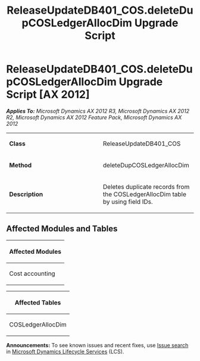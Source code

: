 ﻿---
title: ReleaseUpdateDB401_COS.deleteDupCOSLedgerAllocDim Upgrade Script
TOCTitle: ReleaseUpdateDB401_COS.deleteDupCOSLedgerAllocDim Upgrade Script
ms:assetid: 6338ef9c-bc98-7ac1-7711-c89f60c45232
ms:mtpsurl: https://msdn.microsoft.com/en-us/library/JJ719149(v=AX.60)
ms:contentKeyID: 49708688
ms.date: 05/18/2015
mtps_version: v=AX.60
---

# ReleaseUpdateDB401\_COS.deleteDupCOSLedgerAllocDim Upgrade Script [AX 2012]


_**Applies To:** Microsoft Dynamics AX 2012 R3, Microsoft Dynamics AX 2012 R2, Microsoft Dynamics AX 2012 Feature Pack, Microsoft Dynamics AX 2012_

<table>
<colgroup>
<col style="width: 50%" />
<col style="width: 50%" />
</colgroup>
<tbody>
<tr class="odd">
<td><p><strong>Class</strong></p></td>
<td><p>ReleaseUpdateDB401_COS</p></td>
</tr>
<tr class="even">
<td><p><strong>Method</strong></p></td>
<td><p>deleteDupCOSLedgerAllocDim</p></td>
</tr>
<tr class="odd">
<td><p><strong>Description</strong></p></td>
<td><p>Deletes duplicate records from the COSLedgerAllocDim table by using field IDs.</p></td>
</tr>
</tbody>
</table>


## Affected Modules and Tables

<table>
<colgroup>
<col style="width: 100%" />
</colgroup>
<thead>
<tr class="header">
<th><p>Affected Modules</p></th>
</tr>
</thead>
<tbody>
<tr class="odd">
<td><p>Cost accounting</p></td>
</tr>
</tbody>
</table>


<table>
<colgroup>
<col style="width: 100%" />
</colgroup>
<thead>
<tr class="header">
<th><p>Affected Tables</p></th>
</tr>
</thead>
<tbody>
<tr class="odd">
<td><p>COSLedgerAllocDim</p></td>
</tr>
</tbody>
</table>

  
**Announcements:** To see known issues and recent fixes, use [Issue search](http://go.microsoft.com/fwlink/?linkid=389258) in [Microsoft Dynamics Lifecycle Services](http://go.microsoft.com/fwlink/?linkid=306505) (LCS).

